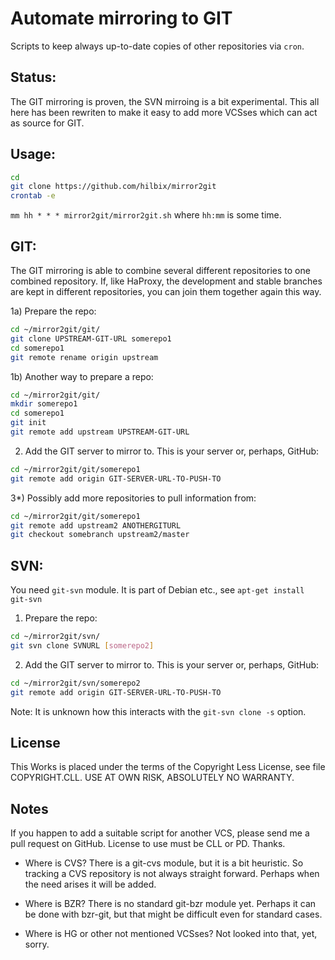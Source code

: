 Automate mirroring to GIT
=========================

Scripts to keep always up-to-date copies of other repositories via `cron`.


Status:
-------

The GIT mirroring is proven, the SVN mirroing is a bit experimental.  This all here has been rewriten to make it easy to add more VCSses which can act as source for GIT.


Usage:
------

```bash
cd
git clone https://github.com/hilbix/mirror2git
crontab -e
```
`mm hh * * * mirror2git/mirror2git.sh`
where `hh:mm` is some time.


GIT:
----

The GIT mirroring is able to combine several different repositories to one combined repository.  If, like HaProxy, the development and stable branches are kept in different repositories, you can join them together again this way.

1a) Prepare the repo:
```bash
cd ~/mirror2git/git/
git clone UPSTREAM-GIT-URL somerepo1
cd somerepo1
git remote rename origin upstream
```

1b) Another way to prepare a repo:
```bash
cd ~/mirror2git/git/
mkdir somerepo1
cd somerepo1
git init
git remote add upstream UPSTREAM-GIT-URL
```

2) Add the GIT server to mirror to.  This is your server or, perhaps, GitHub:
```bash
cd ~/mirror2git/git/somerepo1
git remote add origin GIT-SERVER-URL-TO-PUSH-TO
```

3*) Possibly add more repositories to pull information from:
```bash
cd ~/mirror2git/git/somerepo1
git remote add upstream2 ANOTHERGITURL
git checkout somebranch upstream2/master
```


SVN:
----

You need `git-svn` module.  It is part of Debian etc., see `apt-get install git-svn`

1) Prepare the repo:
```bash
cd ~/mirror2git/svn/
git svn clone SVNURL [somerepo2]
```

2) Add the GIT server to mirror to.  This is your server or, perhaps, GitHub:
```bash
cd ~/mirror2git/svn/somerepo2
git remote add origin GIT-SERVER-URL-TO-PUSH-TO
```

Note: It is unknown how this interacts with the `git-svn clone -s` option.


License
-------

This Works is placed under the terms of the Copyright Less License,
see file COPYRIGHT.CLL.  USE AT OWN RISK, ABSOLUTELY NO WARRANTY.


Notes
-----

If you happen to add a suitable script for another VCS, please send me a pull request on GitHub.  License to use must be CLL or PD.  Thanks.

- Where is CVS?  There is a git-cvs module, but it is a bit heuristic.  So tracking a CVS repository is not always straight forward.  Perhaps when the need arises it will be added.

- Where is BZR?  There is no standard git-bzr module yet.  Perhaps it can be done with bzr-git, but that might be difficult even for standard cases.

- Where is HG or other not mentioned VCSses?  Not looked into that, yet, sorry.

